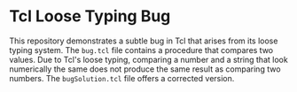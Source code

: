 # Tcl Loose Typing Bug

This repository demonstrates a subtle bug in Tcl that arises from its loose typing system.  The `bug.tcl` file contains a procedure that compares two values.  Due to Tcl's loose typing, comparing a number and a string that look numerically the same does not produce the same result as comparing two numbers.  The `bugSolution.tcl` file offers a corrected version.